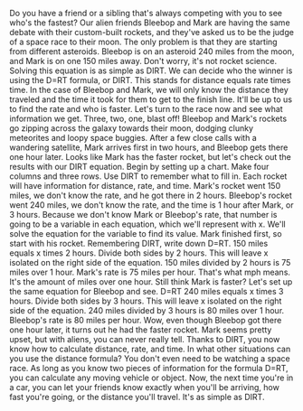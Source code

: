 
Do you have a friend or a sibling
that&#39;s always competing with you
to see who&#39;s the fastest?
Our alien friends Bleebop and Mark
are having the same debate
with their custom-built rockets,
and they&#39;ve asked us
to be the judge of a space race to their moon.
The only problem is that they are starting
from different asteroids.
Bleebop is on an asteroid 240 miles from the moon,
and Mark is on one 150 miles away.
Don&#39;t worry, it&#39;s not rocket science.
Solving this equation is as simple as DIRT.
We can decide who the winner is
using the D=RT formula, or DIRT.
This stands for distance equals rate times time.
In the case of Bleebop and Mark,
we will only know the distance they traveled
and the time it took for them
to get to the finish line.
It&#39;ll be up to us to find the rate
and who is faster.
Let&#39;s turn to the race now
and see what information we get.
Three,
two,
one,
blast off!
Bleebop and Mark&#39;s rockets go zipping
across the galaxy towards their moon,
dodging clunky meteorites
and loopy space buggies.
After a few close calls with a wandering satellite,
Mark arrives first in two hours,
and Bleebop gets there one hour later.
Looks like Mark has the faster rocket,
but let&#39;s check out the results with our DIRT equation.
Begin by setting up a chart.
Make four columns and three rows.
Use DIRT to remember what to fill in.
Each rocket will have information
for distance, rate, and time.
Mark&#39;s rocket went 150 miles,
we don&#39;t know the rate,
and he got there in 2 hours.
Bleebop&#39;s rocket went 240 miles,
we don&#39;t know the rate,
and the time is 1 hour after Mark,
or 3 hours.
Because we don&#39;t know Mark or Bleebop&#39;s rate,
that number is going to be a variable
in each equation,
which we&#39;ll represent with x.
We&#39;ll solve the equation
for the variable to find its value.
Mark finished first,
so start with his rocket.
Remembering DIRT, write down D=RT.
150 miles equals x times 2 hours.
Divide both sides by 2 hours.
This will leave x isolated
on the right side of the equation.
150 miles divided by 2 hours
is 75 miles over 1 hour.
Mark&#39;s rate is 75 miles per hour.
That&#39;s what mph means.
It&#39;s the amount of miles over one hour.
Still think Mark is faster?
Let&#39;s set up the same equation for Bleebop and see.
D=RT
240 miles equals x times 3 hours.
Divide both sides by 3 hours.
This will leave x isolated
on the right side of the equation.
240 miles divided by 3 hours
is 80 miles over 1 hour.
Bleebop&#39;s rate is 80 miles per hour.
Wow, even though Bleebop got there one hour later,
it turns out he had the faster rocket.
Mark seems pretty upset,
but with aliens, you can never really tell.
Thanks to DIRT, you now know how to calculate
distance,
rate,
and time.
In what other situations
can you use the distance formula?
You don&#39;t even need to be watching a space race.
As long as you know two pieces of information
for the formula D=RT,
you can calculate any moving vehicle or object.
Now, the next time you&#39;re in a car,
you can let your friends know
exactly when you&#39;ll be arriving,
how fast you&#39;re going,
or the distance you&#39;ll travel.
It&#39;s as simple as DIRT.
